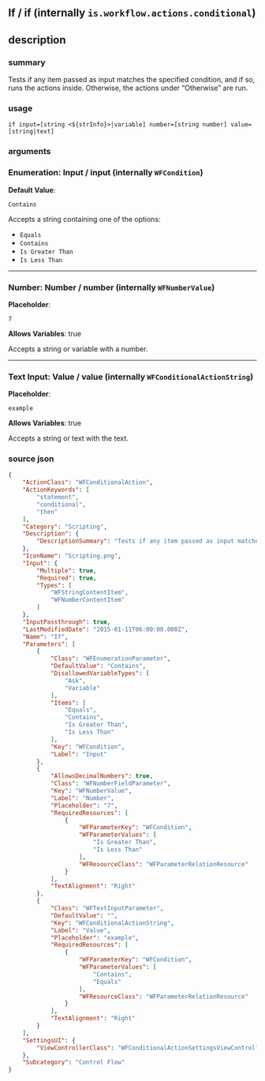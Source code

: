 
## If / if (internally `is.workflow.actions.conditional`)



## description
### summary
Tests if any item passed as input matches the specified condition, and if so, runs the actions inside. Otherwise, the actions under “Otherwise” are run.


### usage
`if input=[string <${strInfo}>|variable] number=[string number] value=[string|text]`

### arguments
### Enumeration: Input / input (internally `WFCondition`)
**Default Value**:
```
Contains
```


Accepts a string 
containing one of the options:

- `Equals`
- `Contains`
- `Is Greater Than`
- `Is Less Than`

---

### Number: Number / number (internally `WFNumberValue`)
**Placeholder**:
```
7
```
**Allows Variables**: true



Accepts a string 
or variable
with a number.

---

### Text Input: Value / value (internally `WFConditionalActionString`)
**Placeholder**:
```
example
```
**Allows Variables**: true



Accepts a string 
or text
with the text.

### source json

```json
{
	"ActionClass": "WFConditionalAction",
	"ActionKeywords": [
		"statement",
		"conditional",
		"then"
	],
	"Category": "Scripting",
	"Description": {
		"DescriptionSummary": "Tests if any item passed as input matches the specified condition, and if so, runs the actions inside. Otherwise, the actions under “Otherwise” are run."
	},
	"IconName": "Scripting.png",
	"Input": {
		"Multiple": true,
		"Required": true,
		"Types": [
			"WFStringContentItem",
			"WFNumberContentItem"
		]
	},
	"InputPassthrough": true,
	"LastModifiedDate": "2015-01-11T06:00:00.000Z",
	"Name": "If",
	"Parameters": [
		{
			"Class": "WFEnumerationParameter",
			"DefaultValue": "Contains",
			"DisallowedVariableTypes": [
				"Ask",
				"Variable"
			],
			"Items": [
				"Equals",
				"Contains",
				"Is Greater Than",
				"Is Less Than"
			],
			"Key": "WFCondition",
			"Label": "Input"
		},
		{
			"AllowsDecimalNumbers": true,
			"Class": "WFNumberFieldParameter",
			"Key": "WFNumberValue",
			"Label": "Number",
			"Placeholder": "7",
			"RequiredResources": [
				{
					"WFParameterKey": "WFCondition",
					"WFParameterValues": [
						"Is Greater Than",
						"Is Less Than"
					],
					"WFResourceClass": "WFParameterRelationResource"
				}
			],
			"TextAlignment": "Right"
		},
		{
			"Class": "WFTextInputParameter",
			"DefaultValue": "",
			"Key": "WFConditionalActionString",
			"Label": "Value",
			"Placeholder": "example",
			"RequiredResources": [
				{
					"WFParameterKey": "WFCondition",
					"WFParameterValues": [
						"Contains",
						"Equals"
					],
					"WFResourceClass": "WFParameterRelationResource"
				}
			],
			"TextAlignment": "Right"
		}
	],
	"SettingsUI": {
		"ViewControllerClass": "WFConditionalActionSettingsViewController"
	},
	"Subcategory": "Control Flow"
}
```
